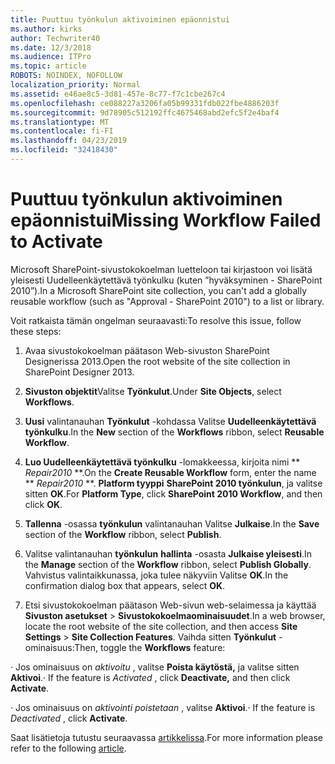 ```yaml
---
title: Puuttuu työnkulun aktivoiminen epäonnistui
ms.author: kirks
author: Techwriter40
ms.date: 12/3/2018
ms.audience: ITPro
ms.topic: article
ROBOTS: NOINDEX, NOFOLLOW
localization_priority: Normal
ms.assetid: e46ae8c5-3d81-457e-8c77-f7c1cbe267c4
ms.openlocfilehash: ce088227a3206fa05b99331fdb022fbe4886203f
ms.sourcegitcommit: 9d78905c512192ffc4675468abd2efc5f2e4baf4
ms.translationtype: MT
ms.contentlocale: fi-FI
ms.lasthandoff: 04/23/2019
ms.locfileid: "32418430"
---
```

# <a name="missing-workflow-failed-to-activate"></a><span data-ttu-id="83eba-102">Puuttuu työnkulun aktivoiminen epäonnistui</span><span class="sxs-lookup"><span data-stu-id="83eba-102">Missing Workflow Failed to Activate</span></span>

<span data-ttu-id="83eba-103">Microsoft SharePoint-sivustokokoelman luetteloon tai kirjastoon voi lisätä yleisesti Uudelleenkäytettävä työnkulku (kuten ”hyväksyminen - SharePoint 2010”).</span><span class="sxs-lookup"><span data-stu-id="83eba-103">In a Microsoft SharePoint site collection, you can't add a globally reusable workflow (such as "Approval - SharePoint 2010") to a list or library.</span></span>
  
<span data-ttu-id="83eba-104">Voit ratkaista tämän ongelman seuraavasti:</span><span class="sxs-lookup"><span data-stu-id="83eba-104">To resolve this issue, follow these steps:</span></span> 
  
1. <span data-ttu-id="83eba-105">Avaa sivustokokoelman päätason Web-sivuston SharePoint Designerissa 2013.</span><span class="sxs-lookup"><span data-stu-id="83eba-105">Open the root website of the site collection in SharePoint Designer 2013.</span></span>
  
2. <span data-ttu-id="83eba-106">**Sivuston objektit**Valitse **Työnkulut**.</span><span class="sxs-lookup"><span data-stu-id="83eba-106">Under **Site Objects**, select **Workflows**.</span></span> 
  
3. <span data-ttu-id="83eba-107">**Uusi** valintanauhan **Työnkulut** -kohdassa Valitse **Uudelleenkäytettävä työnkulku**.</span><span class="sxs-lookup"><span data-stu-id="83eba-107">In the **New** section of the **Workflows** ribbon, select **Reusable Workflow**.</span></span> 
  
4. <span data-ttu-id="83eba-108">**Luo Uudelleenkäytettävä työnkulku** -lomakkeessa, kirjoita nimi \*\* *Repair2010* \*\*.</span><span class="sxs-lookup"><span data-stu-id="83eba-108">On the **Create Reusable Workflow** form, enter the name \*\* *Repair2010* \*\*.</span></span> <span data-ttu-id="83eba-109">**Platform tyyppi** **SharePoint 2010 työnkulun**, ja valitse sitten **OK**.</span><span class="sxs-lookup"><span data-stu-id="83eba-109">For **Platform Type**, click **SharePoint 2010 Workflow**, and then click **OK**.</span></span> 
  
1. <span data-ttu-id="83eba-110">**Tallenna** -osassa **työnkulun** valintanauhan Valitse **Julkaise**.</span><span class="sxs-lookup"><span data-stu-id="83eba-110">In the **Save** section of the **Workflow** ribbon, select **Publish**.</span></span> 
  
2. <span data-ttu-id="83eba-111">Valitse valintanauhan **työnkulun** **hallinta** -osasta **Julkaise yleisesti**.</span><span class="sxs-lookup"><span data-stu-id="83eba-111">In the **Manage** section of the **Workflow** ribbon, select **Publish Globally**.</span></span> <span data-ttu-id="83eba-112">Vahvistus valintaikkunassa, joka tulee näkyviin Valitse **OK**.</span><span class="sxs-lookup"><span data-stu-id="83eba-112">In the confirmation dialog box that appears, select **OK**.</span></span> 
  
3. <span data-ttu-id="83eba-113">Etsi sivustokokoelman päätason Web-sivun web-selaimessa ja käyttää **Sivuston asetukset** \> **Sivustokokoelmaominaisuudet**.</span><span class="sxs-lookup"><span data-stu-id="83eba-113">In a web browser, locate the root website of the site collection, and then access **Site Settings** \> **Site Collection Features**.</span></span> <span data-ttu-id="83eba-114">Vaihda sitten **Työnkulut** -ominaisuus:</span><span class="sxs-lookup"><span data-stu-id="83eba-114">Then, toggle the **Workflows** feature:</span></span> 
  
<span data-ttu-id="83eba-115">· Jos ominaisuus on *aktivoitu* , valitse **Poista käytöstä,** ja valitse sitten **Aktivoi**.</span><span class="sxs-lookup"><span data-stu-id="83eba-115">· If the feature is  *Activated*  , click **Deactivate,** and then click **Activate**.</span></span> 
  
<span data-ttu-id="83eba-116">· Jos ominaisuus on *aktivointi poistetaan* , valitse **Aktivoi**.</span><span class="sxs-lookup"><span data-stu-id="83eba-116">· If the feature is  *Deactivated*  , click **Activate**.</span></span> 
  
<span data-ttu-id="83eba-117">Saat lisätietoja tutustu seuraavassa [artikkelissa](https://go.microsoft.com/fwlink/?linkid=2047770&amp;clcid=0x409).</span><span class="sxs-lookup"><span data-stu-id="83eba-117">For more information please refer to the following [article](https://go.microsoft.com/fwlink/?linkid=2047770&amp;clcid=0x409).</span></span>
  

